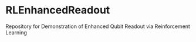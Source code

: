 # RLEnhancedReadout
Repository for Demonstration of Enhanced Qubit Readout via Reinforcement Learning
